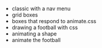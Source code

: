 * classic with a nav menu
* grid boxes
* boxes that respond to animate.css
* drawing a football with css 
* animating a shape
* animate the football
